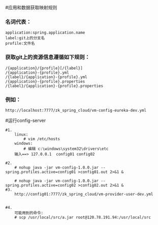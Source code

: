 #应用和数据获取映射规则
### 名词代表：
    application:spring.application.name
    label:git上的分支名
    profile:文件名
    
### 获取git上的资源信息遵循如下规则：
    /{application}/{profile}[/{label}]
    /{application}-{profile}.yml
    /{label}/{application}-{profile}.yml
    /{application}-{profile}.properties
    /{label}/{application}-{profile}.properties
    
    
### 例如：
    http://localhost:7777/zk_spring_cloud/vm-config-eureka-dev.yml
    
    
    
#运行config-server
    
    
    
    #1.
        linux:
            # vim /etc/hosts
        windows:
            # 编辑 c:\windows\system32\drivers\etc
        输入==> 127.0.0.1  config01 config02
    
    #2.
        # nohup java -jar vm-config-1.0.0.jar --spring.profiles.active=config01 >config01.out 2>&1 &
        
        # nohup java -jar vm-config-1.0.0.jar --spring.profiles.active=config02 >config02.out 2>&1 &
    #3.
        http://config01:7777/zk_spring_cloud/vm-provider-user-dev.yml
        
        
    #4.
        可能用到的命令:
        # scp /usr/local/src/a.jar root@120.78.191.94:/usr/local/src
        
        